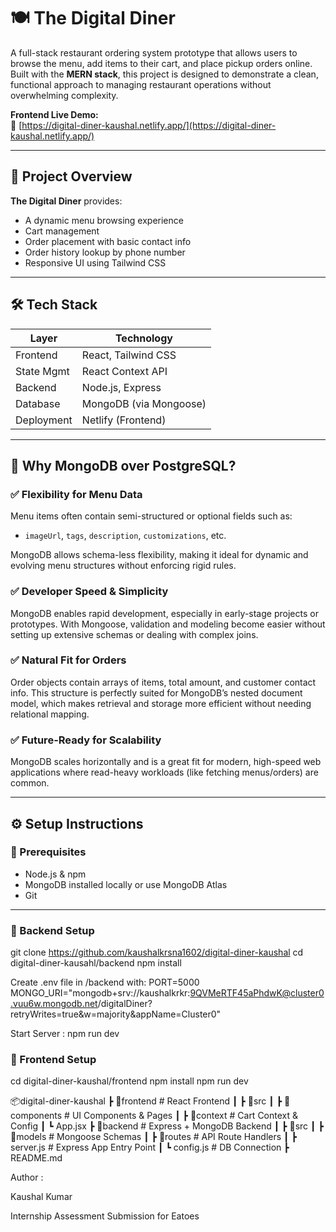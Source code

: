 # 🍽️ The Digital Diner

A full-stack restaurant ordering system prototype that allows users to browse the menu, add items to their cart, and place pickup orders online. Built with the **MERN stack**, this project is designed to demonstrate a clean, functional approach to managing restaurant operations without overwhelming complexity.

**Frontend Live Demo:**  
🔗 [https://digital-diner-kaushal.netlify.app/](https://digital-diner-kaushal.netlify.app/)

---

## 📌 Project Overview

**The Digital Diner** provides:

- A dynamic menu browsing experience
- Cart management
- Order placement with basic contact info
- Order history lookup by phone number
- Responsive UI using Tailwind CSS

---

## 🛠️ Tech Stack

| Layer         | Technology                |
|--------------|---------------------------|
| Frontend     | React, Tailwind CSS       |
| State Mgmt   | React Context API         |
| Backend      | Node.js, Express          |
| Database     | MongoDB (via Mongoose)    |
| Deployment   | Netlify (Frontend)        |

---

## 🧠 Why MongoDB over PostgreSQL?

### ✅ Flexibility for Menu Data
Menu items often contain semi-structured or optional fields such as:
- `imageUrl`, `tags`, `description`, `customizations`, etc.

MongoDB allows schema-less flexibility, making it ideal for dynamic and evolving menu structures without enforcing rigid rules.

### ✅ Developer Speed & Simplicity
MongoDB enables rapid development, especially in early-stage projects or prototypes. With Mongoose, validation and modeling become easier without setting up extensive schemas or dealing with complex joins.

### ✅ Natural Fit for Orders
Order objects contain arrays of items, total amount, and customer contact info. This structure is perfectly suited for MongoDB’s nested document model, which makes retrieval and storage more efficient without needing relational mapping.

### ✅ Future-Ready for Scalability
MongoDB scales horizontally and is a great fit for modern, high-speed web applications where read-heavy workloads (like fetching menus/orders) are common.

---

## ⚙️ Setup Instructions

### 🧪 Prerequisites

- Node.js & npm
- MongoDB installed locally or use MongoDB Atlas
- Git

---

### 🔧 Backend Setup


git clone https://github.com/kaushalkrsna1602/digital-diner-kaushal
cd digital-diner-kausahl/backend
npm install

Create .env file in /backend with:
PORT=5000
MONGO_URI="mongodb+srv://kaushalkrkr:9QVMeRTF45aPhdwK@cluster0.vuu6w.mongodb.net/digitalDiner?retryWrites=true&w=majority&appName=Cluster0"

Start Server : npm run dev


### 🔧 Frontend Setup

cd digital-diner-kaushal/frontend
npm install
npm run dev 

📦digital-diner-kaushal
 ┣ 📂frontend           # React Frontend
 ┃ ┣ 📂src
 ┃   ┣ 📂components     # UI Components & Pages
 ┃   ┣ 📂context        # Cart Context & Config
 ┃   ┗ App.jsx
 ┣ 📂backend           # Express + MongoDB Backend
 ┃ ┣ 📂src
 ┃   ┣ 📂models         # Mongoose Schemas
 ┃   ┣ 📂routes         # API Route Handlers
 ┃   ┣ server.js        # Express App Entry Point
 ┃   ┗ config.js        # DB Connection
 ┣ README.md


Author : 

Kaushal Kumar

Internship Assessment Submission for Eatoes
